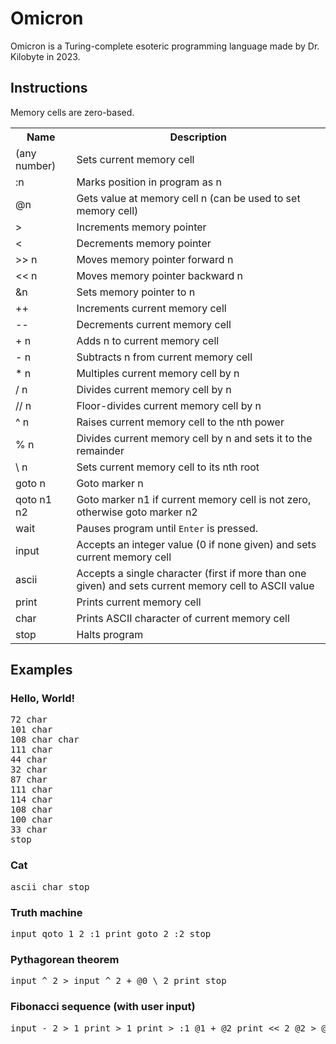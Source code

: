 # Omicron
Omicron is a Turing-complete esoteric programming language made by Dr. Kilobyte in 2023.
## Instructions
Memory cells are zero-based.

<table>
	<tr>
		<th>Name</th>
		<th>Description</th>
	</tr>
	<tr>
		<td>(any number)</td>
		<td>Sets current memory cell</td>
	</tr>
	<tr>
		<td>:n</td>
		<td>Marks position in program as n</td>
	</tr>
	<tr>
		<td>@n</td>
		<td>Gets value at memory cell n (can be used to set memory cell)</td>
	</tr>
	<tr>
		<td>&gt;</td>
		<td>Increments memory pointer</td>
	</tr>
	<tr>
		<td>&lt;</td>
		<td>Decrements memory pointer</td>
	</tr>
	<tr>
		<td>&gt;&gt; n</td>
		<td>Moves memory pointer forward n</td>
	</tr>
	<tr>
		<td>&lt;&lt; n</td>
		<td>Moves memory pointer backward n</td>
	</tr>
	<tr>
		<td>&amp;n</td>
		<td>Sets memory pointer to n</td>
	</tr>
	<tr>
		<td>++</td>
		<td>Increments current memory cell</td>
	</tr>
	<tr>
		<td>--</td>
		<td>Decrements current memory cell</td>
	</tr>
	<tr>
		<td>+ n</td>
		<td>Adds n to current memory cell</td>
	</tr>
	<tr>
		<td>- n</td>
		<td>Subtracts n from current memory cell</td>
	</tr>
	<tr>
		<td>* n</td>
		<td>Multiples current memory cell by n</td>
	</tr>
	<tr>
		<td>/ n</td>
		<td>Divides current memory cell by n</td>
	</tr>
	<tr>
		<td>// n</td>
		<td>Floor-divides current memory cell by n</td>
	</tr>
	<tr>
		<td>^ n</td>
		<td>Raises current memory cell to the nth power</td>
	</tr>
	<tr>
		<td>% n</td>
		<td>Divides current memory cell by n and sets it to the remainder</td>
	</tr>
	<tr>
		<td>\ n</td>
		<td>Sets current memory cell to its nth root</td>
	</tr>
	<tr>
		<td>goto n</td>
		<td>Goto marker n</td>
	</tr>
	<tr>
		<td>qoto n1 n2</td>
		<td>Goto marker n1 if current memory cell is not zero, otherwise goto marker n2</td>
	</tr>
	<tr>
		<td>wait</td>
		<td>Pauses program until <code>Enter</code> is pressed.</td>
	</tr>
	<tr>
		<td>input</td>
		<td>Accepts an integer value (0 if none given) and sets current memory cell</td>
	</tr>
	<tr>
		<td>ascii</td>
		<td>Accepts a single character (first if more than one given) and sets current memory cell to ASCII value</td>
	</tr>
	<tr>
		<td>print</td>
		<td>Prints current memory cell</td>
	</tr>
	<tr>
		<td>char</td>
		<td>Prints ASCII character of current memory cell</td>
	</tr>
	<tr>
		<td>stop</td>
		<td>Halts program</td>
	</tr>
</table>

## Examples
### Hello, World!
<pre>
72 char
101 char
108 char char
111 char
44 char
32 char
87 char
111 char
114 char
108 char
100 char
33 char
stop
</pre>
### Cat
<pre>
ascii char stop
</pre>
### Truth machine
<pre>
input qoto 1 2 :1 print goto 2 :2 stop
</pre>
### Pythagorean theorem
<pre>
input ^ 2 > input ^ 2 + @0 \ 2 print stop
</pre>
### Fibonacci sequence (with user input)
<pre>
input - 2 > 1 print > 1 print > :1 @1 + @2 print << 2 @2 > @3 > &0 -- qoto 2 3 :2 &3 goto 1 :3 wait stop
</pre>
